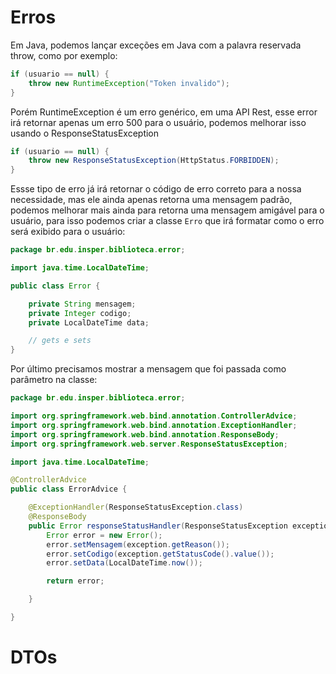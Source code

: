 # Erros

Em Java, podemos lançar exceções em Java com a palavra reservada throw, como por exemplo:

```java
if (usuario == null) {
    throw new RuntimeException("Token invalido");
}
```

Porém RuntimeException é um erro genérico, em uma API Rest, esse error irá retornar apenas um erro 500 para o usuário, podemos melhorar isso usando o ResponseStatusException

```java
if (usuario == null) {
    throw new ResponseStatusException(HttpStatus.FORBIDDEN);
}
```

Essse tipo  de erro já irá retornar o código de erro correto para a nossa necessidade, mas ele ainda apenas retorna uma mensagem padrão, podemos melhorar mais ainda para
retorna uma mensagem amigável para o usuário, para isso podemos criar a classe `Erro` que irá formatar como o erro será exibido para o usuário:


```java
package br.edu.insper.biblioteca.error;

import java.time.LocalDateTime;

public class Error {

    private String mensagem;
    private Integer codigo;
    private LocalDateTime data;

    // gets e sets
}

```

Por último precisamos mostrar a mensagem que foi passada como parâmetro na classe:

```java
package br.edu.insper.biblioteca.error;

import org.springframework.web.bind.annotation.ControllerAdvice;
import org.springframework.web.bind.annotation.ExceptionHandler;
import org.springframework.web.bind.annotation.ResponseBody;
import org.springframework.web.server.ResponseStatusException;

import java.time.LocalDateTime;

@ControllerAdvice
public class ErrorAdvice {

    @ExceptionHandler(ResponseStatusException.class)
    @ResponseBody
    public Error responseStatusHandler(ResponseStatusException exception) {
        Error error = new Error();
        error.setMensagem(exception.getReason());
        error.setCodigo(exception.getStatusCode().value());
        error.setData(LocalDateTime.now());

        return error;

    }

}

```


# DTOs
